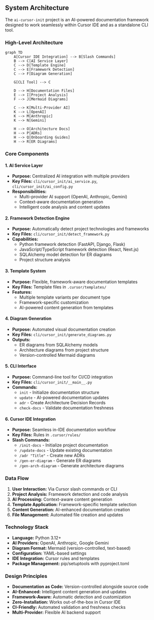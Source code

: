 ## System Architecture

The `ai-cursor-init` project is an AI-powered documentation framework designed to work seamlessly within Cursor IDE and as a standalone CLI tool.

### High-Level Architecture

```mermaid
graph TD
    A[Cursor IDE Integration] --> B[Slash Commands]
    B --> C[AI Service Layer]
    C --> D[Template Engine]
    C --> E[Framework Detection]
    C --> F[Diagram Generation]
    
    G[CLI Tool] --> C
    
    D --> H[Documentation Files]
    E --> I[Project Analysis]
    F --> J[Mermaid Diagrams]
    
    C --> K[Multi-Provider AI]
    K --> L[OpenAI]
    K --> M[Anthropic]
    K --> N[Gemini]
    
    H --> O[Architecture Docs]
    H --> P[ADRs]
    H --> Q[Onboarding Guides]
    H --> R[ER Diagrams]
```

### Core Components

#### 1. **AI Service Layer**

- **Purpose:** Centralized AI integration with multiple providers
- **Key Files:** `cli/cursor_init/ai_service.py`, `cli/cursor_init/ai_config.py`
- **Responsibilities:**
  - Multi-provider AI support (OpenAI, Anthropic, Gemini)
  - Context-aware documentation generation
  - Intelligent code analysis and content updates

#### 2. **Framework Detection Engine**

- **Purpose:** Automatically detect project technologies and frameworks
- **Key Files:** `cli/cursor_init/detect_framework.py`
- **Capabilities:**
  - Python framework detection (FastAPI, Django, Flask)
  - JavaScript/TypeScript framework detection (React, Next.js)
  - SQLAlchemy model detection for ER diagrams
  - Project structure analysis

#### 3. **Template System**

- **Purpose:** Flexible, framework-aware documentation templates
- **Key Files:** Template files in `.cursor/templates/`
- **Features:**
  - Multiple template variants per document type
  - Framework-specific customization
  - AI-powered content generation from templates

#### 4. **Diagram Generation**

- **Purpose:** Automated visual documentation creation
- **Key Files:** `cli/cursor_init/generate_diagrams.py`
- **Outputs:**
  - ER diagrams from SQLAlchemy models
  - Architecture diagrams from project structure
  - Version-controlled Mermaid diagrams

#### 5. **CLI Interface**

- **Purpose:** Command-line tool for CI/CD integration
- **Key Files:** `cli/cursor_init/__main__.py`
- **Commands:**
  - `init` - Initialize documentation structure
  - `update` - AI-powered documentation updates
  - `adr` - Create Architecture Decision Records
  - `check-docs` - Validate documentation freshness

#### 6. **Cursor IDE Integration**

- **Purpose:** Seamless in-IDE documentation workflow
- **Key Files:** Rules in `.cursor/rules/`
- **Slash Commands:**
  - `/init-docs` - Initialize project documentation
  - `/update-docs` - Update existing documentation
  - `/adr "Title"` - Create new ADRs
  - `/gen-er-diagram` - Generate ER diagrams
  - `/gen-arch-diagram` - Generate architecture diagrams

### Data Flow

1. **User Interaction:** Via Cursor slash commands or CLI
2. **Project Analysis:** Framework detection and code analysis
3. **AI Processing:** Context-aware content generation
4. **Template Application:** Framework-specific template selection
5. **Content Generation:** AI-enhanced documentation creation
6. **File Management:** Automated file creation and updates

### Technology Stack

- **Language:** Python 3.12+
- **AI Providers:** OpenAI, Anthropic, Google Gemini
- **Diagram Format:** Mermaid (version-controlled, text-based)
- **Configuration:** YAML-based settings
- **IDE Integration:** Cursor rules and templates
- **Package Management:** pip/setuptools with pyproject.toml

### Design Principles

- **Documentation as Code:** Version-controlled alongside source code
- **AI-Enhanced:** Intelligent content generation and updates
- **Framework-Aware:** Automatic detection and customization
- **Zero-Installation:** Works out-of-the-box in Cursor IDE
- **CI-Friendly:** Automated validation and freshness checks
- **Multi-Provider:** Flexible AI backend support
